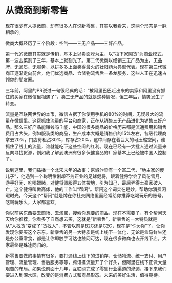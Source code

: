 # 从微商到新零售
现在很少有人提微商，却有很多人在说新零售，其实以我看来，这两个形态是一脉相承的。

微商大概经历了三个阶段：空气——三无产品——三好产品。

第一代的微商其实就是传销，基本上以卖面膜为主，以“拉下家囤货”为商业模式，第一波韭菜割了三年，基本上就割光了。第二代微商以经销三无产品为主，无品牌、无品质、无服务，以拼多多上面卖得最火的壮阳药为典型代表。现在第三代微商正逐渐走向前台，他们优选商品、仓储物流售后一条龙服务，这些人正在迅速占领你的朋友圈。

三年前，阿里的PR说过一句很经典的话：“被阿里巴巴赶出来的卖家和阿里没有抓住的买家在微信里相遇了”，卖三无产品的就是这种情况，但三年后，情势发生了转变。

流量是互联网世界的本币，微信占据了你使用手机的80%的时间，无疑最大的流量在微信里。这帮抓住流量的平台和商家，正在从销售三无产品进化为销售三好产品。那么三好产品能赚钱吗？能，中国的很多商品的价格历来都是流通费用和销售费用占大头，例如服装类的商品，生产成本大概是销售价的15%左右，各级代理商拿去20%，门店房租占30%，库存占20%，这中间存在着巨大的可压缩空间，谁抓住了线上的流量，谁就能吃下这些空间的红利。现在已经有一大批人通过流量来反向寻找货源，例如我了解到澳洲有很多保健食品的厂家基本上已经被中国人控制了。

说到这里，我们插播一个北宋末年的故事：京城汴梁有一个富二代，“地主家的傻儿子”，他遇到一个聪明伶俐却不务正业的足球健将，跟着健将学会了风花雪月、游手好闲、吃喝嫖赌，对健将佩服得五体投地，引为知己，最后弄得土豪家破人亡。这个健将叫做高俅，他的工作叫“帮闲”。帮闲这个词实在是妙，帮助你消费闲暇时光，今天这个“帮闲”就是蹲在你社交网络里面经常给你推荐吃喝玩乐的账号。吃喝玩乐么，大家都喜欢。

你以前买东西要去商场、去淘宝，搜索你想要的商品，现在不需要了，有个帮闲天天给你推荐，你看多了自然想去买，这就是“新零售”，新零售的一大特质就是从“人找货”变成了“货找人”，不管以前是B2C还是C2C，现在是“你to你”了，让你发现你要买这个东东。新零售的另一大特质是线上线下一体化，无论是盒马鲜生还是办公室零食，都是让你即触手可达也触网可达，现在很多微商也去开线下店，大家最终是殊途同归的。

新零售要做的事情有很多，要打通线上线下的进销存、仓储物流、统一支付、用户管理、流量管理、售后服务等等，腾讯携流量开了个好头，但阿里在线下正做大量艰苦的布局。如果说前面十几年，互联网完成了零售行业渠道的渗透，接下来我们要进入到深水区，改变的是消费方式和商品形态。未来的美好生活，值得期待。